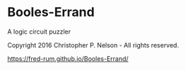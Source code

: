 # Booles-Errand
A logic circuit puzzler

Copyright 2016 Christopher P. Nelson - All rights reserved.

https://fred-rum.github.io/Booles-Errand/
